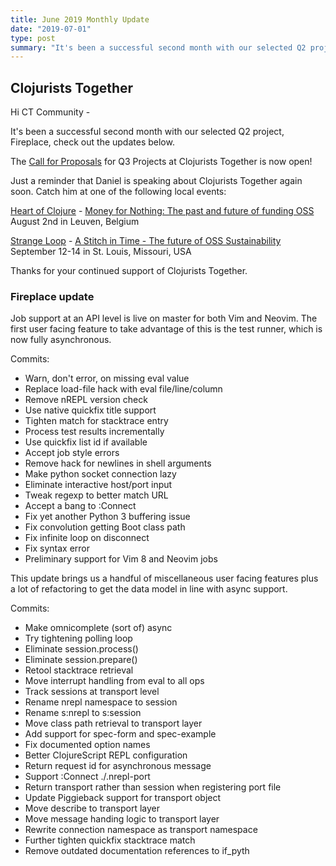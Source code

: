```yaml
---
title: June 2019 Monthly Update
date: "2019-07-01"
type: post
summary: "It's been a successful second month with our selected Q2 project, Fireplace, check out the updates below. The Call for Proposals for Q3 Projects at Clojurists Together is now open!"
---
```


## Clojurists Together

Hi CT Community -

It's been a successful second month with our selected Q2 project, Fireplace, check out the updates below.

The [Call for Proposals](https://www.clojuriststogether.org/open-source/) for Q3 Projects at Clojurists Together is now open!

Just a reminder that Daniel is speaking about Clojurists Together again soon. Catch him at one of the following local events:

[Heart of Clojure](https://heartofclojure.eu/) - [Money for Nothing: The past and future of funding OSS](https://heartofclojure.eu/program#daniel-compton)
<br /> August 2nd in Leuven, Belgium

[Strange Loop](https://thestrangeloop.com) - [A Stitch in Time - The future of OSS Sustainability](https://thestrangeloop.com/2019/a-stitch-in-time---the-future-of-oss-sustainability.html)
<br /> September 12-14 in St. Louis, Missouri, USA

Thanks for your continued support of Clojurists Together.

### Fireplace update

Job support at an API level is live on master for both Vim and Neovim.
The first user facing feature to take advantage of this is the test
runner, which is now fully asynchronous.

Commits:
* Warn, don't error, on missing eval value
* Replace load-file hack with eval file/line/column
* Remove nREPL version check
* Use native quickfix title support
* Tighten match for stacktrace entry
* Process test results incrementally
* Use quickfix list id if available
* Accept job style errors
* Remove hack for newlines in shell arguments
* Make python socket connection lazy
* Eliminate interactive host/port input
* Tweak regexp to better match URL
* Accept a bang to :Connect
* Fix yet another Python 3 buffering issue
* Fix convolution getting Boot class path
* Fix infinite loop on disconnect
* Fix syntax error
* Preliminary support for Vim 8 and Neovim jobs

This update brings us a handful of miscellaneous user facing features
plus a lot of refactoring to get the data model in line with async
support.

Commits:
* Make omnicomplete (sort of) async
* Try tightening polling loop
* Eliminate session.process()
* Eliminate session.prepare()
* Retool stacktrace retrieval
* Move interrupt handling from eval to all ops
* Track sessions at transport level
* Rename nrepl namespace to session
* Rename s:nrepl to s:session
* Move class path retrieval to transport layer
* Add support for spec-form and spec-example
* Fix documented option names
* Better ClojureScript REPL configuration
* Return request id for asynchronous message
* Support :Connect ./.nrepl-port
* Return transport rather than session when registering port file
* Update Piggieback support for transport object
* Move describe to transport layer
* Move message handing logic to transport layer
* Rewrite connection namespace as transport namespace
* Further tighten quickfix stacktrace match
* Remove outdated documentation references to if_pyth
